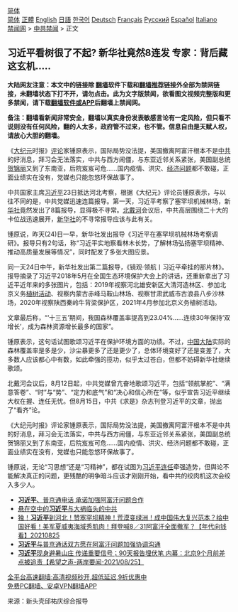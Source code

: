  <!-- 面包屑导航 --> <div class="breadcrumb"><!-- GTranslate: https://gtranslate.io/ -->  <div class="switcher notranslate">  <div class="selected">  <a href="#" onclick="return false;"> 简体</a>  </div>  <div class="option">  <a href="https://www.bannedbook.org" onclick="doGTranslate('zh-CN|zh-CN');jQuery('div.switcher div.selected a').html(jQuery(this).html());return false;" title="简体中文" class="nturl selected"> 简体</a>  <a href="https://www.bannedbook.org/zh-tw/" onclick="doGTranslate('zh-CN|zh-TW');jQuery('div.switcher div.selected a').html(jQuery(this).html());return false;" title="繁體中文" class="nturl"> 正體</a>  <a href="https://www.bannedbook.org/en/" onclick="doGTranslate('zh-CN|en');jQuery('div.switcher div.selected a').html(jQuery(this).html());return false;" title="English" class="nturl"> English</a>  <a href="https://www.bannedbook.org/ja/" onclick="doGTranslate('zh-CN|ja');jQuery('div.switcher div.selected a').html(jQuery(this).html());return false;" title="日本語" class="nturl"> 日語</a>  <a href="https://www.bannedbook.org/ko/" onclick="doGTranslate('zh-CN|ko');jQuery('div.switcher div.selected a').html(jQuery(this).html());return false;" title="한국어" class="nturl"> 한국어</a>  <a href="https://www.bannedbook.org/de/" onclick="doGTranslate('zh-CN|de');jQuery('div.switcher div.selected a').html(jQuery(this).html());return false;" title="Deutsch" class="nturl"> Deutsch</a>  <a href="https://www.bannedbook.org/fr/" onclick="doGTranslate('zh-CN|fr');jQuery('div.switcher div.selected a').html(jQuery(this).html());return false;" title="Français" class="nturl"> Français</a>  <a href="https://www.bannedbook.org/ru/" onclick="doGTranslate('zh-CN|ru');jQuery('div.switcher div.selected a').html(jQuery(this).html());return false;" title="Русский" class="nturl"> Русский</a>  <a href="https://www.bannedbook.org/es/" onclick="doGTranslate('zh-CN|es');jQuery('div.switcher div.selected a').html(jQuery(this).html());return false;" title="Español" class="nturl"> Español</a>  <a href="https://www.bannedbook.org/it/" onclick="doGTranslate('zh-CN|it');jQuery('div.switcher div.selected a').html(jQuery(this).html());return false;" title="Italiano" class="nturl"> Italiano</a>  </div>  </div>      <div class='breadcrumb-sub'><!-- Breadcrumb NavXT 6.3.0 --> <a href="https://www.bannedbook.org/" class="home">禁闻网</a> &gt; <a href="https://www.bannedbook.org/bnews/cbnews/" class="category">中共禁闻</a> &gt; 正文</div></div><h2>习近平看树很了不起? 新华社竟然8连发 专家：背后藏这玄机…..</h2> <p class="notice"><b>大陆网友注意：本文中的链接除 <a href="https://github.com/bannedbook/fanqiang" >翻墙</a>软件下载和<a href="https://github.com/killgcd/justmysocks/blob/master/README.md">翻墙推荐</a>链接外全部为禁网链接，未翻墙状态下打不开，请勿点击。此为文字版禁闻，欲看图文视频完整版和更多禁闻，请下载<a href="https://github.com/bannedbook/fanqiang">翻墙软件或APP</a>后翻墙上禁闻网。</p><p>备注：翻墙看新闻非常安全，翻墙以真实身份发表敏感言论有一定风险，但只看不说则没有任何风险，翻的人太多，政府管不过来，也不管。信息自由是天赋人权，请放心大胆的翻墙。</b></p>  <div class="entry"> <p id="summary">《<span class='wp_keywordlink_affiliate'><a href="http://www.epochtimes.com/" title="大纪元" target="_blank">大纪元</a></span>时报》<span class='wp_keywordlink_affiliate'><a href="https://www.bannedbook.org/bnews/comments/" title="新闻评论" target="_blank">评论</a></span>家锺原表示，国际局势没法提，美国撤离阿富汗根本不是<a href="https://www.bannedbook.org/bnews/tag/%e4%b8%ad%e5%85%b1/" class="st_tag internal_tag" rel="tag" title="标签 中共 下的日志">中共</a>的好消息，拜习会无法落实，中共与西方闹僵，与东亚近邻关系紧张，美国副总统<a href="https://www.bannedbook.org/bnews/tag/%E8%B4%BA%E9%94%A6%E4%B8%BD/" class="st_tag internal_tag" rel="tag" title="标签 贺锦丽 下的日志">贺锦丽</a>又到了东南亚，后院岌岌可危……国内疫情、洪灾、<a href="https://www.bannedbook.org/bnews/tag/%E7%BB%8F%E6%B5%8E%E9%97%AE%E9%A2%98/" class="st_tag internal_tag" rel="tag" title="标签 经济问题 下的日志">经济问题</a>都不敢碰，正面业绩实在没有，党媒也只能忽悠环保故事了。</p> <p id="conimg"> 中共国家主席<a href="https://www.bannedbook.org/bnews/tag/%e4%b9%a0%e8%bf%91%e5%b9%b3/" class="st_tag internal_tag" rel="tag" title="标签 习近平 下的日志">习近平</a>23日抵达河北考察，根据《大纪元》评论员锺原表示，与以往不同的是，中共党媒迅速连篇报导。第一天，习近平考察了塞罕坝机械林场，新<a href="https://www.bannedbook.org/bnews/tag/%E5%8D%8E%E7%A4%BE/" class="st_tag internal_tag" rel="tag" title="标签 华社 下的日志">华社</a>竟然发出了8篇报导，显得极不寻常。<a href="https://www.bannedbook.org/bnews/tag/%E5%8C%97%E6%88%B4%E6%B2%B3/" class="st_tag internal_tag" rel="tag" title="标签 北戴河 下的日志">北戴河</a>会议后，中共高层围绕二十大的卡位战迅速展开，<a href="https://www.bannedbook.org/bnews/tag/%e6%96%b0%e5%8d%8e%e7%a4%be/" class="st_tag internal_tag" rel="tag" title="标签 新华社 下的日志">新华社</a>的不寻常报导应该与此有关。</p>  <p>锺原说，昨天(24)日一早，新华社发出报导《习近平在塞罕坝机械林场考察调研》。报导只有2句话，称“习近平实地察看林木长势，了解林场弘扬塞罕坝精神、推动高质量发展等情况”，同时配发了多张大图应景。</p> <p>同一天24日中午，新华社发出第二篇报导，《镜观·领航丨习近平牵挂的那片林》。报导摘录了习近平2018年5月在全国生态环境保护大会上的讲话，还重新拿出了习近平近年来的多张图片，包括：2019年视察河北雄安新区大清河造林区、参加北京义务<a href="https://www.bannedbook.org/bnews/tag/%E6%A4%8D%E6%A0%91%E6%B4%BB%E5%8A%A8/" class="st_tag internal_tag" rel="tag" title="标签 植树活动 下的日志">植树活动</a>、视察内蒙古赤峰马鞍山林场、视察甘肃武威市古浪县八步沙林场，2020年视察陕西秦岭牛背梁保护区，2021年4月参加北京义务植树活动。</p>  <p>文章最后称，“‘十三五’期间，我国森林覆盖率提高到23.04%……连续30年保持‘双增长’，成为森林资源增长最多的国家”。</p> <p>锺原表示，这句话试图歌颂习近平在保护环境方面的功绩。不过，<span class='wp_keywordlink_affiliate'><a href="https://www.bannedbook.org/" title="中国" target="_blank">中国</a></span><span class='wp_keywordlink_affiliate'><a href="https://www.bannedbook.org/" title="大陆" target="_blank">大陆</a></span>实际的森林覆盖率是多是少，沙尘暴更多了还是更少了，总体环境变好了还是变差了，大多数人应该都心中有数，如此牵强的揽功，似乎太过苍白，但都不妨碍新华社继续歌颂。</p>  <p>北戴河会议后，8月12日起，中共党媒曾亢奋地歌颂习近平，包括“领航掌舵”、“满意答卷”、“时”与“势”、“定力和底气”和“决心和信心所在”等，似乎宣告习近平继续大权在握、连任无忧。但8月15日，中共《求是》杂志刊登习近平的文章，抛出了“看齐”论。</p> <p>《大纪元时报》评论家锺原表示，国际局势没法提，美国撤离阿富汗根本不是中共的好消息，拜习会无法落实，中共与西方闹僵，与东亚近邻关系紧张，美国副总统贺锦丽又到了东南亚，后院岌岌可危……国内疫情、洪灾、经济问题都不敢碰，正面业绩实在没有，党媒也只能忽悠环保故事了。</p>  <p>锺原说，无论“习思想”还是“习精神”，都在试图为<a href="https://www.bannedbook.org/bnews/tag/%e4%b9%a0%e8%bf%91%e5%b9%b3%e8%bf%9e%e4%bb%bb/" class="st_tag internal_tag" rel="tag" title="标签 习近平连任 下的日志">习近平连任</a>牵强造势，但舆论不能解决真正的问题，更残酷的明争暗斗应该才刚刚开始，看中共的绞肉机这次会绞入多少人。</p> <ul class='op-related-articles' title='相关阅读'> <li><a href='https://www.bannedbook.org/bnews/headline/20210826/1613164.html' target='_blank'><b>习近平</b>、普京通电话 承诺加强阿富汗问题合作</a></li> <li><a href='https://www.bannedbook.org/bnews/comments/20210825/1613097.html' target='_blank'>悬在空中的<b>习近平</b>与大祸临头的中共</a></li> <li><a href='https://www.bannedbook.org/bnews/taiwannews/20210825/1613067.html' target='_blank'>独！<b>习近平</b>到河北！赞塞罕坝精神！荒漠变绿洲！成中国伟大复兴范本？给中国好看！美军夏威夷海域秀肌肉！拜登喊8／31阿富汗全面撤军？【年代向钱看】20210825</a></li> <li><a href='https://www.bannedbook.org/bnews/baitai/20210825/1613031.html' target='_blank'><b>习近平</b>与普京通话双方愿在阿富汗问题加强协调沟通</a></li> <li><a href='https://www.bannedbook.org/bnews/comments/20210825/1613012.html' target='_blank'><b>习近平</b>现身避暑山庄 传递重要信号；90天报告埋伏笔 内幕：北京9个月前差点被追责【希望之声-两岸要闻-2021/08/25】</a></li> </ul> <p class="texttj"> <a href="https://github.com/bannedbook/fanqiang/wiki/V2ray%E6%9C%BA%E5%9C%BA" target="_blank">全平台高速翻墙:高清视频秒开,超低延迟,9折优惠中</a><br/> <a href="https://github.com/bannedbook/fanqiang/wiki/%E7%A6%81%E9%97%BB%E7%BD%91%E5%AE%89%E5%8D%93%E7%BF%BB%E5%A2%99%E6%96%B0%E9%97%BBAPP" target="_blank">免费PC翻墙、安卓VPN翻墙APP</a></p><p> 来源：新头壳邱祐庆综合报导 </p><a name='sharetosocial'></a>  <div style="margin-bottom:5px;padding-bottom:5px;clear:both"> <div id="archive-pix-1" class="banner-ads"> <!-- AuctionX Display platform tag START --> <div id="26318x728x90x621x_ADSLOT2" clicktrack="%%CLICK_URL_ESC%%"></div> <!-- AuctionX Display platform tag END --> </div> <div id="archive-pix-2" class="banner-ads"> <!-- AuctionX Display platform tag START --> <div id="26315x300x250x621x_ADSLOT2" clicktrack="%%CLICK_URL_ESC%%"></div> <!-- AuctionX Display platform tag END --> </div> </div>  <div id="archive-pix-1" class="banner-ads"> <!-- AuctionX Display platform tag START --> <div id="26318x728x90x621x_ADSLOT3" clicktrack="%%CLICK_URL_ESC%%"></div> <!-- AuctionX Display platform tag END --> </div> </div><!--END ENTRY--> 